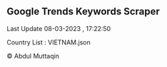 

## Google Trends Keywords Scraper 
 
Last Update 08-03-2023 , 17:22:50

Country List :
VIETNAM.json



© Abdul Muttaqin 
